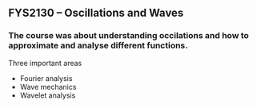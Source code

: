 ## FYS2130 – Oscillations and Waves

### The course was about understanding occilations and how to approximate and analyse different functions.

Three important areas
- Fourier analysis
- Wave mechanics
- Wavelet analysis
